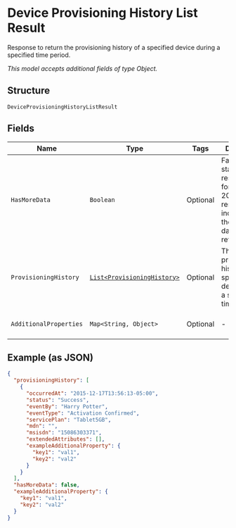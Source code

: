 
# Device Provisioning History List Result

Response to return the provisioning history of a specified device during a specified time period.

*This model accepts additional fields of type Object.*

## Structure

`DeviceProvisioningHistoryListResult`

## Fields

| Name | Type | Tags | Description | Getter | Setter |
|  --- | --- | --- | --- | --- | --- |
| `HasMoreData` | `Boolean` | Optional | False for a status 200 response.True for a status 202 response, indicating that there is more data to be retrieved. | Boolean getHasMoreData() | setHasMoreData(Boolean hasMoreData) |
| `ProvisioningHistory` | [`List<ProvisioningHistory>`](../../doc/models/provisioning-history.md) | Optional | The provisioning history of a specified device during a specified time period. | List<ProvisioningHistory> getProvisioningHistory() | setProvisioningHistory(List<ProvisioningHistory> provisioningHistory) |
| `AdditionalProperties` | `Map<String, Object>` | Optional | - | Object getAdditionalProperty(String key) | additionalProperty(String key, Object value) |

## Example (as JSON)

```json
{
  "provisioningHistory": [
    {
      "occurredAt": "2015-12-17T13:56:13-05:00",
      "status": "Success",
      "eventBy": "Harry Potter",
      "eventType": "Activation Confirmed",
      "servicePlan": "Tablet5GB",
      "mdn": "",
      "msisdn": "15086303371",
      "extendedAttributes": [],
      "exampleAdditionalProperty": {
        "key1": "val1",
        "key2": "val2"
      }
    }
  ],
  "hasMoreData": false,
  "exampleAdditionalProperty": {
    "key1": "val1",
    "key2": "val2"
  }
}
```

